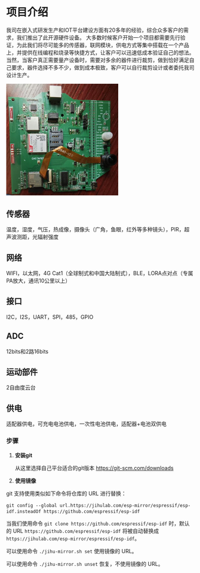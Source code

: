 # 项目介绍

我司在嵌入式研发生产和IOT平台建设方面有20多年的经验，综合众多客户的需求，我们推出了此开源硬件设备。
大多数时候客户开始一个项目都需要先行验证，为此我们将尽可能多的传感器，联网模块，供电方式等集中搭载在一个产品上，并提供在线编程和烧录等快捷方式，让客户可以迅速低成本验证自己的想法。
当然，当客户真正需要量产设备时，需要对多余的器件进行裁剪，做到恰好满足自己要求，器件选择不多不少，做到成本极致，客户可以自行裁剪设计或者委托我司设计生产。

<img src="docs/pcb02.jpg" alt="PCB图片" width="300"/>

## 传感器

温度，湿度，气压，热成像，摄像头（广角，鱼眼，红外等多种镜头），PIR，超声波测距，光辐射强度

## 网络

WIFI，以太网，4G Cat1（全球制式和中国大陆制式），BLE，LORA点对点（专属PA放大，通讯10公里以上）

## 接口

I2C，I2S，UART，SPI，485，GPIO

## ADC

12bits和2路16bits

## 运动部件

2自由度云台

## 供电

适配器供电，可充电电池供电，一次性电池供电，适配器+电池双供电


### 步骤

1. **安装git**

   从这里选择自己平台适合的git版本 https://git-scm.com/downloads
   
2. **使用镜像**

git 支持使用类似如下命令将仓库的 URL 进行替换：

```
git config --global url.https://jihulab.com/esp-mirror/espressif/esp-idf.insteadOf https://github.com/espressif/esp-idf
```

当我们使用命令 `git clone https://github.com/espressif/esp-idf` 时，默认的 URL `https://github.com/espressif/esp-idf` 将被自动替换成 `https://jihulab.com/esp-mirror/espressif/esp-idf`。


可以使用命令 `./jihu-mirror.sh set` 使用镜像的 URL。

可以使用命令 `./jihu-mirror.sh unset` 恢复，不使用镜像的 URL。